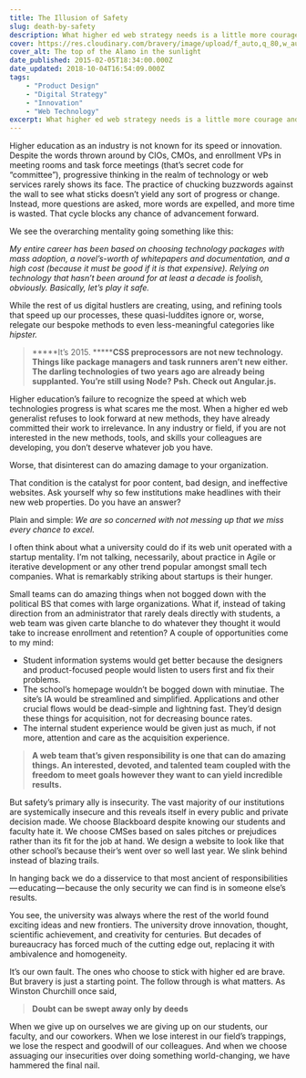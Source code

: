 ```yaml
---
title: The Illusion of Safety
slug: death-by-safety
description: What higher ed web strategy needs is a little more courage and a lot more action.
cover: https://res.cloudinary.com/bravery/image/upload/f_auto,q_80,w_auto,dpr_auto/alamo.jpg
cover_alt: The top of the Alamo in the sunlight
date_published: 2015-02-05T18:34:00.000Z
date_updated: 2018-10-04T16:54:09.000Z
tags:
    - "Product Design"
    - "Digital Strategy"
    - "Innovation"
    - "Web Technology"
excerpt: What higher ed web strategy needs is a little more courage and a lot more action.
---
```


Higher education as an industry is not known for its speed or innovation. Despite the words thrown around by CIOs, CMOs, and enrollment VPs in meeting rooms and task force meetings (that’s secret code for “committee”), progressive thinking in the realm of technology or web services rarely shows its face. The practice of chucking buzzwords against the wall to see what sticks doesn’t yield any sort of progress or change. Instead, more questions are asked, more words are expelled, and more time is wasted. That cycle blocks any chance of advancement forward.

We see the overarching mentality going something like this:

*My entire career has been based on choosing technology packages with mass adoption, a novel’s-worth of whitepapers and documentation, and a high cost (because it must be good if it is that expensive). Relying on technology that hasn’t been around for at least a decade is foolish, obviously. Basically, let’s play it safe.*

While the rest of us digital hustlers are creating, using, and refining tools that speed up our processes, these quasi-luddites ignore or, worse, relegate our bespoke methods to even less-meaningful categories like *hipster.*

> *****It’s 2015. *******CSS preprocessors are not new technology. Things like package managers and task runners aren’t new either. The darling technologies of two years ago are already being supplanted. You’re still using Node? Psh. Check out Angular.js.**

Higher education’s failure to recognize the speed at which web technologies progress is what scares me the most. When a higher ed web generalist refuses to look forward at new methods, they have already committed their work to irrelevance. In any industry or field, if you are not interested in the new methods, tools, and skills your colleagues are developing, you don’t deserve whatever job you have.

Worse, that disinterest can do amazing damage to your organization.

That condition is the catalyst for poor content, bad design, and ineffective websites. Ask yourself why so few institutions make headlines with their new web properties. Do you have an answer?

Plain and simple: *We are so concerned with not messing up that we miss every chance to excel.*

I often think about what a university could do if its web unit operated with a startup mentality. I’m not talking, necessarily, about practice in Agile or iterative development or any other trend popular amongst small tech companies. What is remarkably striking about startups is their hunger.

Small teams can do amazing things when not bogged down with the political BS that comes with large organizations. What if, instead of taking direction from an administrator that rarely deals directly with students, a web team was given carte blanche to do whatever they thought it would take to increase enrollment and retention? A couple of opportunities come to my mind:

- Student information systems would get better because the designers and product-focused people would listen to users first and fix their problems.
- The school’s homepage wouldn’t be bogged down with minutiae. The site’s IA would be streamlined and simplified. Applications and other crucial flows would be dead-simple and lightning fast. They’d design these things for acquisition, not for decreasing bounce rates.
- The internal student experience would be given just as much, if not more, attention and care as the acquisition experience.

> **A web team that’s given responsibility is one that can do amazing things. An interested, devoted, and talented team coupled with the freedom to meet goals however they want to can yield incredible results.**

But safety’s primary ally is insecurity. The vast majority of our institutions are systemically insecure and this reveals itself in every public and private decision made. We choose Blackboard despite knowing our students and faculty hate it. We choose CMSes based on sales pitches or prejudices rather than its fit for the job at hand. We design a website to look like that other school’s because their’s went over so well last year. We slink behind instead of blazing trails.

In hanging back we do a disservice to that most ancient of responsibilities — educating — because the only security we can find is in someone else’s results.

You see, the university was always where the rest of the world found exciting ideas and new frontiers. The university drove innovation, thought, scientific achievement, and creativity for centuries. But decades of bureaucracy has forced much of the cutting edge out, replacing it with ambivalence and homogeneity.

It’s our own fault. The ones who choose to stick with higher ed are brave. But bravery is just a starting point. The follow through is what matters. As Winston Churchill once said,

> **Doubt can be swept away only by deeds**

When we give up on ourselves we are giving up on our students, our faculty, and our coworkers. When we lose interest in our field’s trappings, we lose the respect and goodwill of our colleagues. And when we choose assuaging our insecurities over doing something world-changing, we have hammered the final nail.

